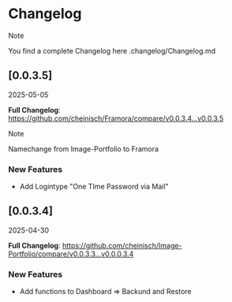 # Changelog

> [!NOTE]
> You find a complete Changelog here .changelog/Changelog.md

## [0.0.3.5]
2025-05-05

**Full Changelog**: https://github.com/cheinisch/Framora/compare/v0.0.3.4...v0.0.3.5

> [!NOTE]
> Namechange from Image-Portfolio to Framora

### New Features
- Add Logintype "One TIme Password via Mail"

## [0.0.3.4]
2025-04-30

**Full Changelog**: https://github.com/cheinisch/Image-Portfolio/compare/v0.0.3.3...v0.0.0.3.4

### New Features
- Add functions to Dashboard => Backund and Restore

